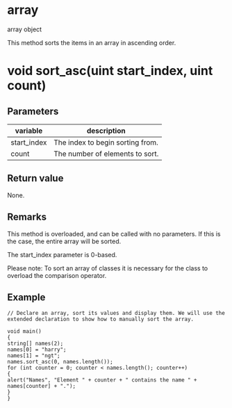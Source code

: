# array

array object

  


This method sorts the items in an array in ascending order.  


# void sort_asc(uint start_index, uint count)

## Parameters

variable| description  
---|---  
start_index | The index to begin sorting from.  
count | The number of elements to sort.  
  
## Return value

None.

## Remarks

This method is overloaded, and can be called with no parameters. If this is the case, the entire array will be sorted.

The start_index parameter is 0-based.

Please note: To sort an array of classes it is necessary for the class to overload the comparison operator.

## Example
    
    
    // Declare an array, sort its values and display them. We will use the extended declaration to show how to manually sort the array.
    
    void main()
    {
    string[] names(2);
    names[0] = "harry";
    names[1] = "ngt";
    names.sort_asc(0, names.length());
    for (int counter = 0; counter < names.length(); counter++)
    {
    alert("Names", "Element " + counter + " contains the name " + names[counter] + ".");
    }
    }
    
